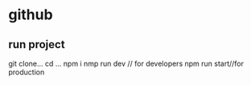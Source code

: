 # github

## run project

git clone...
cd ...
npm i
nmp run dev // for developers
npm run start//for production